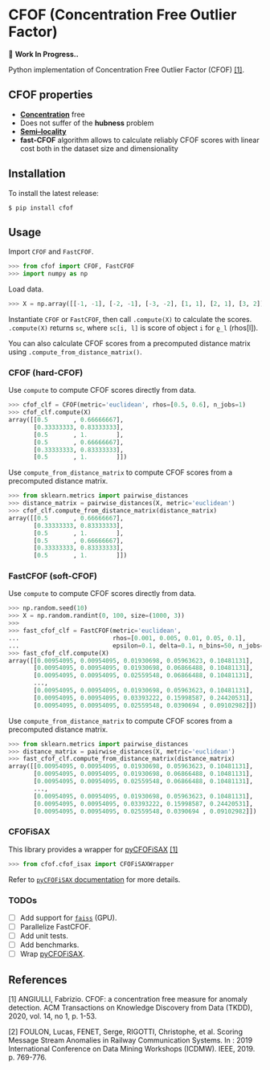 # CFOF (Concentration Free Outlier Factor)

🚧 **Work In Progress..**

Python implementation of Concentration Free Outlier Factor (CFOF) [[1]](#1).

## CFOF properties

- [**Concentration**](## "The tendency of distances to become almost indiscernible as dimensionality
increases.") free
- Does not suffer of the **hubness** problem
- [**Semi–locality**](## "CFOF score is both translation and scale-invariant and, hence, that the number of outliers coming from each cluster is directly proportional to its size and to its kurtosis")
- **fast-CFOF** algorithm allows to calculate reliably CFOF scores with linear cost both in the dataset size and dimensionality

## Installation

To install the latest release:
```
$ pip install cfof
```

## Usage

Import `CFOF` and `FastCFOF`.

```python
>>> from cfof import CFOF, FastCFOF
>>> import numpy as np
```

Load data.

```python
>>> X = np.array([[-1, -1], [-2, -1], [-3, -2], [1, 1], [2, 1], [3, 2]])
```

Instantiate `CFOF` or `FastCFOF`, then call `.compute(X)` to calculate the scores. `.compute(X)` returns `sc`, where `sc[i, l]` is score of object `i` for `ϱ_l` (rhos[l]).

You can also calculate CFOF scores from a precomputed distance matrix using 
`.compute_from_distance_matrix()`.

### CFOF (hard-CFOF)

Use `compute` to compute CFOF scores directly from data.

```python
>>> cfof_clf = CFOF(metric='euclidean', rhos=[0.5, 0.6], n_jobs=1)
>>> cfof_clf.compute(X)
array([[0.5       , 0.66666667],
       [0.33333333, 0.83333333],
       [0.5       , 1.        ],
       [0.5       , 0.66666667],
       [0.33333333, 0.83333333],
       [0.5       , 1.        ]])
```

Use `compute_from_distance_matrix` to compute CFOF scores from a precomputed 
distance matrix.

```python
>>> from sklearn.metrics import pairwise_distances
>>> distance_matrix = pairwise_distances(X, metric='euclidean')
>>> cfof_clf.compute_from_distance_matrix(distance_matrix)
array([[0.5       , 0.66666667],
       [0.33333333, 0.83333333],
       [0.5       , 1.        ],
       [0.5       , 0.66666667],
       [0.33333333, 0.83333333],
       [0.5       , 1.        ]])
```

### FastCFOF (soft-CFOF)

Use `compute` to compute CFOF scores directly from data.

```python
>>> np.random.seed(10)
>>> X = np.random.randint(0, 100, size=(1000, 3))
>>>
>>> fast_cfof_clf = FastCFOF(metric='euclidean',
...                          rhos=[0.001, 0.005, 0.01, 0.05, 0.1],
...                          epsilon=0.1, delta=0.1, n_bins=50, n_jobs=1)
>>> fast_cfof_clf.compute(X)
array([[0.00954095, 0.00954095, 0.01930698, 0.05963623, 0.10481131],
       [0.00954095, 0.00954095, 0.01930698, 0.06866488, 0.10481131],
       [0.00954095, 0.00954095, 0.02559548, 0.06866488, 0.10481131],
       ...,
       [0.00954095, 0.00954095, 0.01930698, 0.05963623, 0.10481131],
       [0.00954095, 0.00954095, 0.03393222, 0.15998587, 0.24420531],
       [0.00954095, 0.00954095, 0.02559548, 0.0390694 , 0.09102982]])
```

Use `compute_from_distance_matrix` to compute CFOF scores from a precomputed 
distance matrix.

```python
>>> from sklearn.metrics import pairwise_distances
>>> distance_matrix = pairwise_distances(X, metric='euclidean')
>>> fast_cfof_clf.compute_from_distance_matrix(distance_matrix)
array([[0.00954095, 0.00954095, 0.01930698, 0.05963623, 0.10481131],
       [0.00954095, 0.00954095, 0.01930698, 0.06866488, 0.10481131],
       [0.00954095, 0.00954095, 0.02559548, 0.06866488, 0.10481131],
       ...,
       [0.00954095, 0.00954095, 0.01930698, 0.05963623, 0.10481131],
       [0.00954095, 0.00954095, 0.03393222, 0.15998587, 0.24420531],
       [0.00954095, 0.00954095, 0.02559548, 0.0390694 , 0.09102982]])
```

### CFOFiSAX

This library provides a wrapper for [pyCFOFiSAX](https://github.com/luk-f/pyCFOFiSAX) [[1]](#1)

```python
>>> from cfof.cfof_isax import CFOFiSAXWrapper
```

Refer to [`pyCFOFiSAX` documentation](https://pycfofisax.readthedocs.io/fr/main/) 
for more details.

### TODOs

- [ ] Add support for [`faiss`](https://github.com/facebookresearch/faiss) (GPU).
- [ ] Parallelize FastCFOF.
- [ ] Add unit tests.
- [ ] Add benchmarks.
- [ ] Wrap [pyCFOFiSAX](https://github.com/luk-f/pyCFOFiSAX).

## References

<a id="1">[1]</a>
ANGIULLI, Fabrizio. CFOF: a concentration free measure for anomaly detection. ACM Transactions on Knowledge Discovery from Data (TKDD), 2020, vol. 14, no 1, p. 1-53.

<a id="2">[2]</a>
FOULON, Lucas, FENET, Serge, RIGOTTI, Christophe, et al. Scoring Message Stream Anomalies in Railway Communication Systems. In : 2019 International Conference on Data Mining Workshops (ICDMW). IEEE, 2019. p. 769-776.
